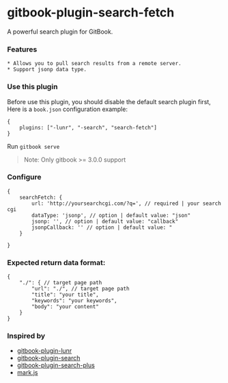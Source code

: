 # gitbook-plugin-search-fetch

A powerful search plugin for GitBook.

### Features

    * Allows you to pull search results from a remote server.
    * Support jsonp data type.

### Use this plugin

 Before use this plugin, you should disable the default search plugin first, 
 Here is a `book.json` configuration example:

```
{
    plugins: ["-lunr", "-search", "search-fetch"]
}
```
Run `gitbook serve`

> Note: Only gitbook >= 3.0.0 support

### Configure
```
{
    searchFetch: {
        url: 'http://yoursearchcgi.com/?q=', // required | your search cgi 
        dataType: 'jsonp', // option | default value: "json"
        jsonp: '', // option | default value: "callback"
        jsonpCallback: '' // option | default value: "
    }
    
}
```

### Expected return data format:
```
{
    "./": { // target page path
        "url": "./", // target page path
        "title": "your title",
        "keywords": "your keywords",
        "body": "your content"
    }
}
```

### Inspired by
* [gitbook-plugin-lunr](https://github.com/GitbookIO/plugin-lunr)
* [gitbook-plugin-search](https://github.com/GitbookIO/plugin-search)
* [gitbook-plugin-search-plus](https://github.com/lwdgit/gitbook-plugin-search-plus)
* [mark.js](https://github.com/julmot/mark.js)
